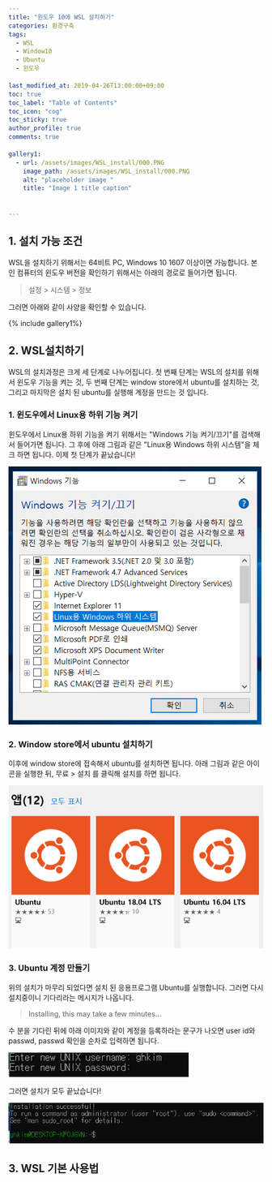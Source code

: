 ```yaml
---
title: "윈도우 10에 WSL 설치하기"
categories: 환경구축
tags:
  - WSL
  - Window10
  - Ubuntu
  - 윈도우

last_modified_at: 2019-04-26T13:00:00+09:00
toc: true 
toc_label: "Table of Contents"
toc_icon: "cog" 
toc_sticky: true 
author_profile: true
comments: true

gallery1: 
  - url: /assets/images/WSL_install/000.PNG
    image_path: /assets/images/WSL_install/000.PNG
    alt: "placeholder image "
    title: "Image 1 title caption"


---
```


## 1. 설치 가능 조건
WSL을 설치하기 위해서는 64비트 PC, Windows 10 1607 이상이면 가능합니다. 본인 컴퓨터의 윈도우 버전을 확인하기 위해서는 아래의 경로로 들어가면 됩니다. 

> 설정 > 시스템 > 정보   

그러면 아래와 같이 사양을 확인할 수 있습니다.   

{% include gallery1%}


## 2. WSL설치하기 
WSL의 설치과정은 크게 세 단계로 나누어집니다. 첫 번째 단계는 WSL의 설치를 위해서 윈도우 기능을 켜는 것, 두 번째 단계는 window store에서 ubuntu를 설치하는 것, 그리고 마지막은 설치 된 ubuntu를 실행해 계정을 만드는 것 입니다. 

### 1. 윈도우에서 Linux용 하위 기능 켜기
윈도우에서 Linux용 하위 기능을 켜기 위해서는 "Windows 기능 켜기/끄기"를 검색해서 들어가면 됩니다. 그 후에 아래 그림과 같은 "Linux용 Windows 하위 시스템"을 체크 하면 됩니다. 이제 첫 단계가 끝났습니다!

![Windows 하위 시스템](./WSL_install/001.PNG)

### 2. Window store에서 ubuntu 설치하기
이후에 window store에 접속해서 ubuntu를 설치하면 됩니다. 아래 그림과 같은 아이콘을 실행한 뒤, 무료 > 설치 를 클릭해 설치를 하면 됩니다. 

![Ubuntu 사진](./WSL_install/002.PNG)

### 3. Ubuntu 계정 만들기
위의 설치가 마무리 되었다면 설치 된 응용프로그램 Ubuntu를 실행합니다. 그러면 다시 설치중이니 기다리라는 메시지가 나옵니다. 

> Installing, this may take a few minutes... 

수 분을 기다린 뒤에 아래 이미지와 같이 계정을 등록하라는 문구가 나오면 user id와 passwd, passwd 확인을 순차로 입력하면 됩니다. 

![Ubuntu 사진](./WSL_install/003.PNG)

그러면 설치가 모두 끝났습니다!

![Ubuntu 사진](./WSL_install/004.PNG)


## 3. WSL 기본 사용법



